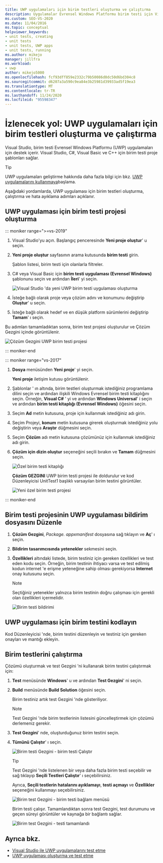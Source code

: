 ```yaml
---
title: UWP uygulamaları için birim testleri oluşturma ve çalıştırma
description: Uygulamalar Evrensel Windows Platformu birim testi için Visual Studio desteği hakkında bilgi edinin. Visual Studio, C#, Visual Basic ve C++ için birim test şablonları sağlar.
ms.custom: SEO-VS-2020
ms.date: 11/04/2016
ms.topic: conceptual
helpviewer_keywords:
- unit tests, creating
- unit tests
- unit tests, UWP apps
- unit tests, running
ms.author: mikejo
manager: jillfra
ms.workload:
- uwp
author: mikejo5000
ms.openlocfilehash: fcf93dff859e2332c79b50086d0dc50d6bd304c8
ms.sourcegitcommit: d6207a3a590c9ea84e3b25981d39933ad5f19ea3
ms.translationtype: MT
ms.contentlocale: tr-TR
ms.lasthandoff: 11/24/2020
ms.locfileid: "95598347"
---
```

# <a name="walkthrough-create-and-run-unit-tests-for-uwp-apps"></a>İzlenecek yol: UWP uygulamaları için birim testleri oluşturma ve çalıştırma

Visual Studio, birim testi Evrensel Windows Platformu (UWP) uygulamaları için destek içerir. Visual Studio, C#, Visual Basic ve C++ için birim testi proje şablonları sağlar.

> [!TIP]
> UWP uygulamaları geliştirme hakkında daha fazla bilgi için bkz. [UWP uygulamalarını kullanmaya](/windows/uwp/get-started/)başlama.

Aşağıdaki yordamlarda, UWP uygulaması için birim testleri oluşturma, çalıştırma ve hata ayıklama adımları açıklanır.

## <a name="create-a-unit-test-project-for-a-uwp-app"></a>UWP uygulaması için birim testi projesi oluşturma

::: moniker range=">=vs-2019"

1. Visual Studio'yu açın. Başlangıç penceresinde **Yeni proje oluştur**' u seçin.

2. **Yeni proje oluştur** sayfasının arama kutusunda **birim testi** girin.

   Şablon listesi, birim testi için olanlarla filtreler.

3. C# veya Visual Basic için **birim testi uygulaması (Evrensel Windows)** şablonunu seçin ve ardından **İleri**' yi seçin.

   ![Visual Studio 'da yeni UWP birim testi uygulaması oluşturma](media/vs-2019/new-uwp-unit-test-app.png)

4. İsteğe bağlı olarak proje veya çözüm adını ve konumunu değiştirip **Oluştur**' u seçin.

5. İsteğe bağlı olarak hedef ve en düşük platform sürümlerini değiştirip **Tamam**' ı seçin.

Bu adımları tamamladıktan sonra, birim test projesi oluşturulur ve Çözüm Gezgini içinde görüntülenir.

![Çözüm Gezgini UWP birim testi projesi](media/vs-2019/uwp-unit-test-project-solution-explorer.png)

::: moniker-end

::: moniker range="vs-2017"

1. **Dosya** menüsünden **Yeni proje**' yi seçin.

   **Yeni proje** iletişim kutusu görüntülenir.

2. Şablonlar ' ın altında, birim testleri oluşturmak istediğiniz programlama dilini seçin ve ardından ilişkili Windows Evrensel birim testi kitaplığını seçin. Örneğin, **Visual C#** ' yi ve ardından **Windows Universal**' i seçin ve ardından **birim testi kitaplığı (Evrensel Windows)** öğesini seçin.

3. Seçim **Ad** metin kutusuna, proje için kullanmak istediğiniz adı girin.

4. Seçim Projeyi, **konum** metin kutusuna girerek oluşturmak istediğiniz yolu değiştirin veya **Araştır** düğmesini seçin.

5. Seçim **Çözüm** adı metin kutusuna çözümünüz için kullanmak istediğiniz adı girin.

6. **Çözüm için dizin oluştur** seçeneğini seçili bırakın ve **Tamam** düğmesini seçin.

   ![Özel birim testi kitaplığı](../test/media/unit_test_win8_1.png)

   **Çözüm GEZGINI** UWP birim testi projesi ile doldurulur ve kod Düzenleyicisi UnitTest1 başlıklı varsayılan birim testini görüntüler.

   ![Yeni özel birim testi projesi](../test/media/unit_test_win8_unittestexplorer_newprojectcreated.png)

::: moniker-end

## <a name="edit-the-unit-test-projects-uwp-application-manifest-file"></a>Birim testi projesinin UWP uygulaması bildirim dosyasını Düzenle

1. **Çözüm Gezgini**, *Package. appxmanifest* dosyasına sağ tıklayın ve **Aç**' ı seçin.

2. **Bildirim tasarımcısında** **yetenekler** sekmesini seçin.

3. **Özellikleri** altındaki listede, birim testiniz için gereken özellikleri ve test eden kodu seçin. Örneğin, birim testinin ihtiyacı varsa ve test edilmiş kodun internet 'e erişme yeteneğine sahip olması gerekiyorsa **Internet** onay kutusunu seçin.

   > [!NOTE]
   > Seçtiğiniz yetenekler yalnızca birim testinin doğru çalışması için gerekli olan özellikleri içermelidir.

   ![Birim testi bildirimi](../test/media/unit_test_win8_.png)

## <a name="code-the-unit-test-for-a-uwp-app"></a>UWP uygulaması için birim testini kodlayın

Kod Düzenleyicisi 'nde, birim testini düzenleyin ve testiniz için gereken onayları ve mantığı ekleyin.

## <a name="run-unit-tests"></a>Birim testlerini çalıştırma

Çözümü oluşturmak ve test Gezgini 'ni kullanarak birim testini çalıştırmak için:

1. **Test** menüsünde **Windows**' u ve ardından **Test Gezgini**' ni seçin.

2. **Build** menüsünde **Build Solution** öğesini seçin.

   Birim testiniz artık test Gezgini 'nde gösteriliyor.

   > [!NOTE]
   > Test Gezgini 'nde birim testlerinin listesini güncelleştirmek için çözümü derlemeniz gerekir.

3. **Test Gezgini**' nde, oluşturduğunuz birim testini seçin.

4. **Tümünü Çalıştır**' ı seçin.

   ![Birim testi Gezgini &#45; birim testi Çalıştır](../test/media/unit_test_win8_unittestexplorer_contextmenurun.png)

   > [!TIP]
   > Test Gezgini 'nde listelenen bir veya daha fazla birim testi seçebilir ve sağ tıklayıp **Seçili Testleri Çalıştır**' ı seçebilirsiniz.
   >
   > Ayrıca, **Seçili testlerin hatalarını ayıklamayı**, **testi açmayı** ve **Özellikler** seçeneğini kullanmayı seçebilirsiniz.
   >
   > ![Birim test Gezgini &#45; birim testi bağlam menüsü](../test/media/unit_test_win8_unittestexplorer_contextmenu.png)

   Birim testi çalışır. Tamamlandıktan sonra test Gezgini, test durumunu ve geçen süreyi görüntüler ve kaynağa bir bağlantı sağlar.

   ![Birim test Gezgini &#45; testi tamamlandı](../test/media/unit_test_win8_unittestexplorer_done.png)

## <a name="see-also"></a>Ayrıca bkz.

- [Visual Studio ile UWP uygulamalarını test etme](../test/unit-test-your-code.md)
- [UWP uygulaması oluşturma ve test etme](/azure/devops/pipelines/apps/windows/universal?tabs=vsts)
